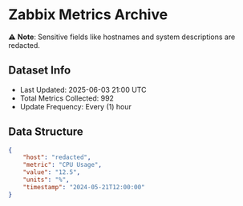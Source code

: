 # Zabbix Metrics Archive

⚠️ **Note**: Sensitive fields like hostnames and system descriptions are redacted.

## Dataset Info
- Last Updated: 2025-06-03 21:00 UTC
- Total Metrics Collected: 992
- Update Frequency: Every (1) hour

## Data Structure
```json
{
    "host": "redacted",
    "metric": "CPU Usage",
    "value": "12.5",
    "units": "%",
    "timestamp": "2024-05-21T12:00:00"
}
```
